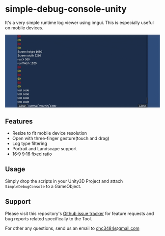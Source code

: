 # simple-debug-console-unity

It's a very simple runtime log viewer using imgui. 
This is especially useful on mobile devices.

<img src="img/demo.gif" alt="demo" />

## Features

- Resize to fit mobile device resolution
- Open with three-finger gesture(touch and drag)
- Log type filtering
- Portrait and Landscape support
- 16:9 9:16 fixed ratio

## Usage

Simply drop the scripts in your Unity3D Project and attach `SimpleDebugConsole` to a GameObject.

## Support

Please visit this repository's [Github issue tracker](https://github.com/coolishbee/simple-debug-console-unity/issues) for feature requests and bug reports related specifically to the Tool.

For other any questions, send us an email to chc3484@gmail.com